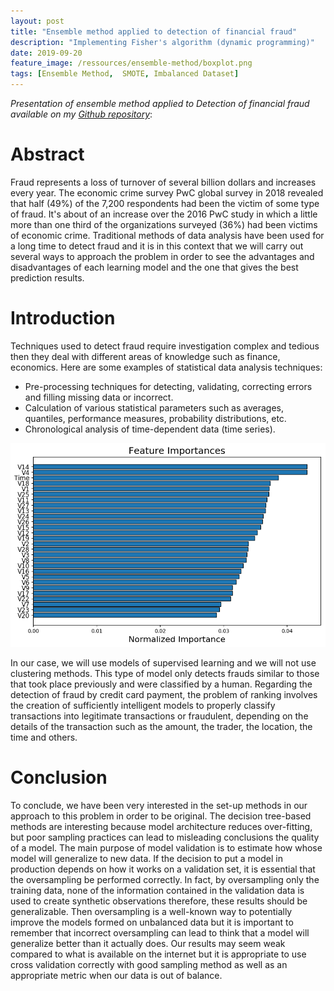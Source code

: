 ```yaml
---
layout: post
title: "Ensemble method applied to detection of financial fraud"
description: "Implementing Fisher's algorithm (dynamic programming)"
date: 2019-09-20
feature_image: /ressources/ensemble-method/boxplot.png
tags: [Ensemble Method,  SMOTE, Imbalanced Dataset]
---
```


*Presentation of ensemble method applied to Detection of financial fraud available on my [Github repository](https://github.com/mbenhamd/methodes-ensemblistes-fraudes)*:

# Abstract

Fraud represents a loss of turnover of several billion
dollars and increases every year. The economic crime survey
PwC global survey in 2018 revealed that half (49%) of the 7,200
respondents had been the victim of some type of fraud. It's about
of an increase over the 2016 PwC study in which a little
more than one third of the organizations surveyed (36%) had been victims of
economic crime.
Traditional methods of data analysis have been used for a long time to detect fraud and it is in this context that we will carry out
several ways to approach the problem in order to see the advantages and disadvantages of each learning model and the one that gives the best
prediction results.

<!--more-->

# Introduction

Techniques used to detect fraud require investigation
complex and tedious then they deal with different areas of knowledge such as finance, economics.
Here are some examples of statistical data analysis techniques:
- Pre-processing techniques for detecting, validating, correcting errors and filling missing data
or incorrect.
- Calculation of various statistical parameters such as averages, quantiles, performance measures, probability distributions, etc.
- Chronological analysis of time-dependent data (time series).

![alt text](/ressources/ensemble-method/features.png "MNIST Sample")

In our case, we will use models of supervised learning and
we will not use clustering methods.
This type of model only detects frauds similar to those
that took place previously and were classified by a human.
Regarding the detection of fraud by credit card payment,
the problem of ranking involves the creation of sufficiently intelligent models to properly classify transactions into legitimate transactions
or fraudulent, depending on the details of the transaction such as the amount,
the trader, the location, the time and others.

# Conclusion

To conclude, we have been very interested in the set-up methods in our approach to this problem in order to be original.
The decision tree-based methods are interesting because
model architecture reduces over-fitting, but poor sampling practices can lead to misleading conclusions
the quality of a model.
The main purpose of model validation is to estimate how
whose model will generalize to new data. If the decision to put
a model in production depends on how it works on a
validation set, it is essential that the oversampling be performed
correctly.
In fact, by oversampling only the training data, none of the information contained in the validation data is used
to create synthetic observations therefore, these results should be
generalizable.
Then oversampling is a well-known way to potentially improve the models formed on unbalanced data but it is important to remember that incorrect oversampling can lead to
think that a model will generalize better than it actually does.
Our results may seem weak compared to what is available on the internet but it is appropriate to use cross validation correctly with
good sampling method as well as an appropriate metric when
our data is out of balance.